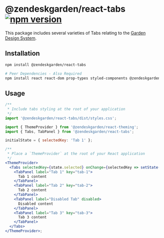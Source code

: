 # @zendeskgarden/react-tabs [![npm version](https://img.shields.io/npm/v/@zendeskgarden/react-tabs.svg?style=flat-square)](https://www.npmjs.com/package/@zendeskgarden/react-tabs)

This package includes several varieties of Tabs relating to
the [Garden Design System](https://zendeskgarden.github.io/).

## Installation

```sh
npm install @zendeskgarden/react-tabs

# Peer Dependencies - Also Required
npm install react react-dom prop-types styled-components @zendeskgarden/react-theming
```

## Usage

```jsx static
/**
 * Include tabs styling at the root of your application
 */
import '@zendeskgarden/react-tabs/dist/styles.css';

import { ThemeProvider } from '@zendeskgarden/react-theming';
import { Tabs, TabPanel } from '@zendeskgarden/react-tabs';

initialState = { selectedKey: 'Tab 1' };

/**
 * Place a `ThemeProvider` at the root of your React application
 */
<ThemeProvider>
  <Tabs selectedKey={state.selected} onChange={selectedKey => setState({ selectedKey })}>
    <TabPanel label="Tab 1" key="tab-1">
      Tab 1 content
    </TabPanel>
    <TabPanel label="Tab 2" key="tab-2">
      Tab 2 content
    </TabPanel>
    <TabPanel label="Disabled Tab" disabled>
      Disabled content
    </TabPanel>
    <TabPanel label="Tab 3" key="tab-3">
      Tab 3 content
    </TabPanel>
  </Tabs>
</ThemeProvider>;
```
